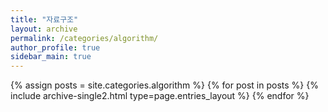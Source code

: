 ```yaml
---
title: "자료구조"
layout: archive
permalink: /categories/algorithm/
author_profile: true
sidebar_main: true
---
```


{% assign posts = site.categories.algorithm %}
{% for post in posts %} 
  {% include archive-single2.html type=page.entries_layout %} 
{% endfor %}
